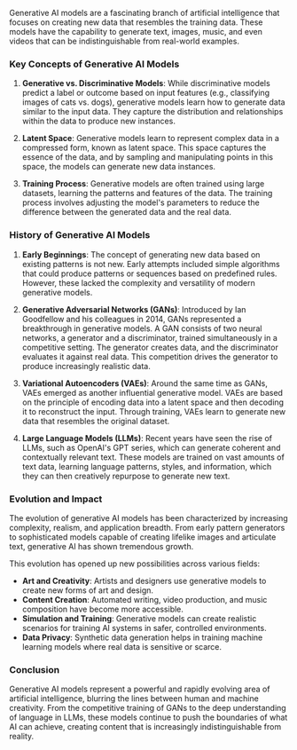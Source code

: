 Generative AI models are a fascinating branch of artificial intelligence that focuses on creating new data that resembles the training data. These models have the capability to generate text, images, music, and even videos that can be indistinguishable from real-world examples. 

### Key Concepts of Generative AI Models

1. **Generative vs. Discriminative Models**: While discriminative models predict a label or outcome based on input features (e.g., classifying images of cats vs. dogs), generative models learn how to generate data similar to the input data. They capture the distribution and relationships within the data to produce new instances.

2. **Latent Space**: Generative models learn to represent complex data in a compressed form, known as latent space. This space captures the essence of the data, and by sampling and manipulating points in this space, the models can generate new data instances.

3. **Training Process**: Generative models are often trained using large datasets, learning the patterns and features of the data. The training process involves adjusting the model's parameters to reduce the difference between the generated data and the real data.

### History of Generative AI Models

1. **Early Beginnings**: The concept of generating new data based on existing patterns is not new. Early attempts included simple algorithms that could produce patterns or sequences based on predefined rules. However, these lacked the complexity and versatility of modern generative models.

2. **Generative Adversarial Networks (GANs)**: Introduced by Ian Goodfellow and his colleagues in 2014, GANs represented a breakthrough in generative models. A GAN consists of two neural networks, a generator and a discriminator, trained simultaneously in a competitive setting. The generator creates data, and the discriminator evaluates it against real data. This competition drives the generator to produce increasingly realistic data.

3. **Variational Autoencoders (VAEs)**: Around the same time as GANs, VAEs emerged as another influential generative model. VAEs are based on the principle of encoding data into a latent space and then decoding it to reconstruct the input. Through training, VAEs learn to generate new data that resembles the original dataset.

4. **Large Language Models (LLMs)**: Recent years have seen the rise of LLMs, such as OpenAI's GPT series, which can generate coherent and contextually relevant text. These models are trained on vast amounts of text data, learning language patterns, styles, and information, which they can then creatively repurpose to generate new text.

### Evolution and Impact

The evolution of generative AI models has been characterized by increasing complexity, realism, and application breadth. From early pattern generators to sophisticated models capable of creating lifelike images and articulate text, generative AI has shown tremendous growth.

This evolution has opened up new possibilities across various fields:
- **Art and Creativity**: Artists and designers use generative models to create new forms of art and design.
- **Content Creation**: Automated writing, video production, and music composition have become more accessible.
- **Simulation and Training**: Generative models can create realistic scenarios for training AI systems in safer, controlled environments.
- **Data Privacy**: Synthetic data generation helps in training machine learning models where real data is sensitive or scarce.

### Conclusion

Generative AI models represent a powerful and rapidly evolving area of artificial intelligence, blurring the lines between human and machine creativity. From the competitive training of GANs to the deep understanding of language in LLMs, these models continue to push the boundaries of what AI can achieve, creating content that is increasingly indistinguishable from reality.
